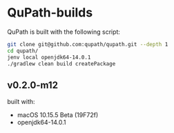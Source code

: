 # QuPath-builds

QuPath is built with the following script:
```zsh
git clone git@github.com:qupath/qupath.git --depth 1
cd qupath/
jenv local openjdk64-14.0.1
./gradlew clean build createPackage
```

## v0.2.0-m12
built with:
- macOS 10.15.5 Beta (19F72f)
- openjdk64-14.0.1

